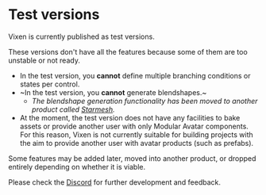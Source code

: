 ﻿---
sidebar_position: 10
---

# Test versions

Vixen is currently published as test versions.

These versions don't have all the features because some of them are too unstable or not ready.

- In the test version, you **cannot** define multiple branching conditions or states per control.
- ~In the test version, you **cannot** generate blendshapes.~
  - *The blendshape generation functionality has been moved to another product called [Starmesh](/docs/products/starmesh).*
- At the moment, the test version does not have any facilities to bake assets or provide another user with only Modular Avatar components. For this reason, Vixen is not currently suitable for building projects with the aim to provide another user with avatar products (such as prefabs).

Some features may be added later, moved into another product, or dropped entirely depending on whether it is viable.

Please check the [Discord](/docs/other/discord.md) for further development and feedback.
